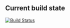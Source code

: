 ## Current build state

[![Build Status](https://secure.travis-ci.org/brantwynn/drupal-travis-ci.png?branch=master)](http://travis-ci.org/brantwynn/drupal-travis-ci)
